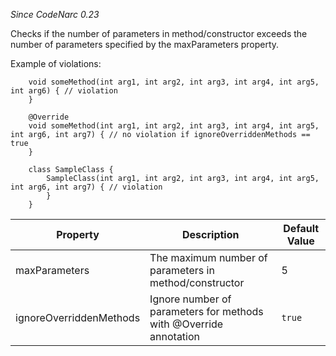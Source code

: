 
*Since CodeNarc 0.23*

Checks if the number of parameters in method/constructor exceeds the number of parameters specified by the maxParameters property.

Example of violations:

```
    void someMethod(int arg1, int arg2, int arg3, int arg4, int arg5, int arg6) { // violation
    }

    @Override
    void someMethod(int arg1, int arg2, int arg3, int arg4, int arg5, int arg6, int arg7) { // no violation if ignoreOverriddenMethods == true
    }

    class SampleClass {
        SampleClass(int arg1, int arg2, int arg3, int arg4, int arg5, int arg6, int arg7) { // violation
        }
    }
```

| Property                    | Description            | Default Value    |
|-----------------------------|------------------------|------------------|
| maxParameters               | The maximum number of parameters in method/constructor | 5 |
| ignoreOverriddenMethods     | Ignore number of parameters for methods with @Override annotation | `true` |
